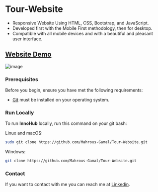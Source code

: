 # Tour-Website

- Responsive Website Using HTML, CSS, Bootstrap, and JavaScript.
- Developed first with the Mobile First methodology, then for desktop.
- Compatible with all mobile devices and with a beautiful and pleasant user interface.

## [Website Demo](https://mahrous-gamal.github.io/Tour-Website/)

![image](https://github.com/Mahrous-Gamal/Tour-Website/assets/105131896/9c3a29be-e9c5-4c2b-ae2b-a329ac08faf0)



### Prerequisites

Before you begin, ensure you have met the following requirements:

* [Git](https://git-scm.com/downloads "Download Git") must be installed on your operating system.

### Run Locally

To run **InnoHub** locally, run this command on your git bash:

Linux and macOS:

```bash
sudo git clone https://github.com/Mahrous-Gamal/Tour-Website.git
```
Windows:

```bash
git clone https://github.com/Mahrous-Gamal/Tour-Website.git
```

### Contact

If you want to contact with me you can reach me at [Linkedin](https://www.linkedin.com/in/mahrous-gamal-044693218/).

